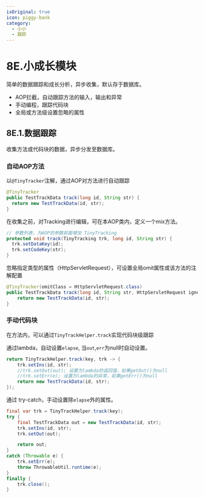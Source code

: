 ```yaml
---
isOriginal: true
icon: piggy-bank
category:
  - 小小
  - 跟踪
---
```


# 8E.小成长模块

简单的数据跟踪和成长分析，异步收集，默认存于数据库。

* AOP拦截，自动跟踪方法的输入，输出和异常
* 手动编程，跟踪代码块
* 全局或方法级设置忽略的属性

## 8E.1.数据跟踪

收集方法或代码块的数据，异步分发至数据库。

### 自动AOP方法

以`@TinyTracker`注解，通过AOP对方法进行自动跟踪

```java
@TinyTracker
public TestTrackData track(long id, String str) {
  return new TestTrackData(id, str);
}
```

在收集之前，对Tracking进行编辑，可在本AOP类内，定义一个mix方法。

```java
// 参数列表，为AOP的参数前面增加 TinyTracking
protected void track(TinyTracking trk, long id, String str) {
  trk.setDataKey(id);
  trk.setCodeKey(str);
}
```

忽略指定类型的属性（HttpServletRequest），可设置全局omit属性或该方法的注解配置

```java
@TinyTracker(omitClass = HttpServletRequest.class)
public TestTrackData track(long id, String str, HttpServletRequest ignore) {
    return new TestTrackData(id, str);
}
```

### 手动代码块

在方法内，可以通过`TinyTrackHelper.track`实现代码块级跟踪

通过lambda，自动设置`elapse`, 当`out`,`err`为null时自动设置。

```java
return TinyTrackHelper.track(key, trk -> {
    trk.setIns(id, str);
    //trk.setOut(out); 设置为lambda的返回值，如果getOut()为null
    //trk.setErr(e); 设置为lambda的异常，如果getErr()为null
    return new TestTrackData(id, str);
});
```

通过 try-catch，手动设置除`elapse`外的属性。

```java
final var trk = TinyTrackHelper.track(key);
try {
    final TestTrackData out = new TestTrackData(id, str);
    trk.setIns(id, str);
    trk.setOut(out);

    return out;
}
catch (Throwable e) {
    trk.setErr(e);
    throw ThrowableUtil.runtime(e);
}
finally {
    trk.close();
}
```
